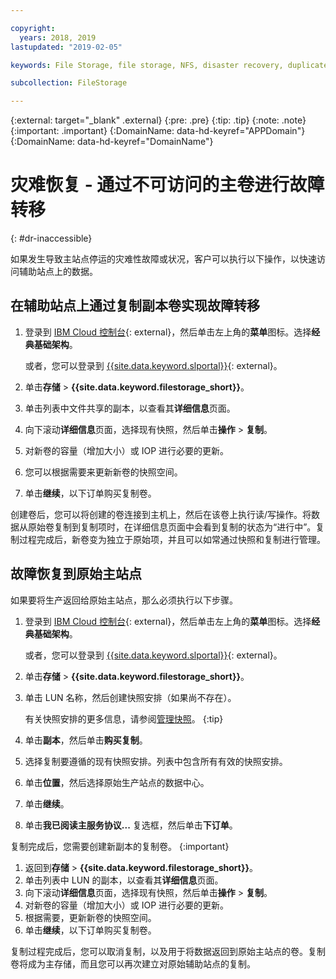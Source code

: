 ```yaml
---

copyright:
  years: 2018, 2019
lastupdated: "2019-02-05"

keywords: File Storage, file storage, NFS, disaster recovery, duplicate volume, replica volume, failover, failback,

subcollection: FileStorage

---
```

{:external: target="_blank" .external}
{:pre: .pre}
{:tip: .tip}
{:note: .note}
{:important: .important}
{:DomainName: data-hd-keyref="APPDomain"}
{:DomainName: data-hd-keyref="DomainName"}


# 灾难恢复 - 通过不可访问的主卷进行故障转移
{: #dr-inaccessible}

如果发生导致主站点停运的灾难性故障或状况，客户可以执行以下操作，以快速访问辅助站点上的数据。

## 在辅助站点上通过复制副本卷实现故障转移

1. 登录到 [IBM Cloud 控制台](https://{DomainName}/){: external}，然后单击左上角的**菜单**图标。选择**经典基础架构**。

   或者，您可以登录到 [{{site.data.keyword.slportal}}](https://control.softlayer.com/){: external}。
2. 单击**存储** > **{{site.data.keyword.filestorage_short}}**。
3. 单击列表中文件共享的副本，以查看其**详细信息**页面。
4. 向下滚动**详细信息**页面，选择现有快照，然后单击**操作** > **复制**。
5. 对新卷的容量（增加大小）或 IOP 进行必要的更新。
6. 您可以根据需要来更新新卷的快照空间。
7. 单击**继续**，以下订单购买复制卷。

创建卷后，您可以将创建的卷连接到主机上，然后在该卷上执行读/写操作。将数据从原始卷复制到复制项时，在详细信息页面中会看到复制的状态为“进行中”。复制过程完成后，新卷变为独立于原始项，并且可以如常通过快照和复制进行管理。

## 故障恢复到原始主站点

如果要将生产返回给原始主站点，那么必须执行以下步骤。

1. 登录到 [IBM Cloud 控制台](https://{DomainName}/){: external}，然后单击左上角的**菜单**图标。选择**经典基础架构**。

   或者，您可以登录到 [{{site.data.keyword.slportal}}](https://control.softlayer.com/){: external}。
2. 单击**存储** > **{{site.data.keyword.filestorage_short}}**。
3. 单击 LUN 名称，然后创建快照安排（如果尚不存在）。

   有关快照安排的更多信息，请参阅[管理快照](/docs/infrastructure/FileStorage?topic=FileStorage-managingSnapshots#addschedule)。
   {:tip}
4. 单击**副本**，然后单击**购买复制**。
5. 选择复制要遵循的现有快照安排。列表中包含所有有效的快照安排。
6. 单击**位置**，然后选择原始生产站点的数据中心。
7. 单击**继续**。
8. 单击**我已阅读主服务协议...** 复选框，然后单击**下订单**。

复制完成后，您需要创建新副本的复制卷。
{:important}

1. 返回到**存储** > **{{site.data.keyword.filestorage_short}}**。
2. 单击列表中 LUN 的副本，以查看其**详细信息**页面。
3. 向下滚动**详细信息**页面，选择现有快照，然后单击**操作** > **复制**。
4. 对新卷的容量（增加大小）或 IOP 进行必要的更新。
5. 根据需要，更新新卷的快照空间。
6. 单击**继续**，以下订单购买复制卷。

复制过程完成后，您可以取消复制，以及用于将数据返回到原始主站点的卷。复制卷将成为主存储，而且您可以再次建立对原始辅助站点的复制。
